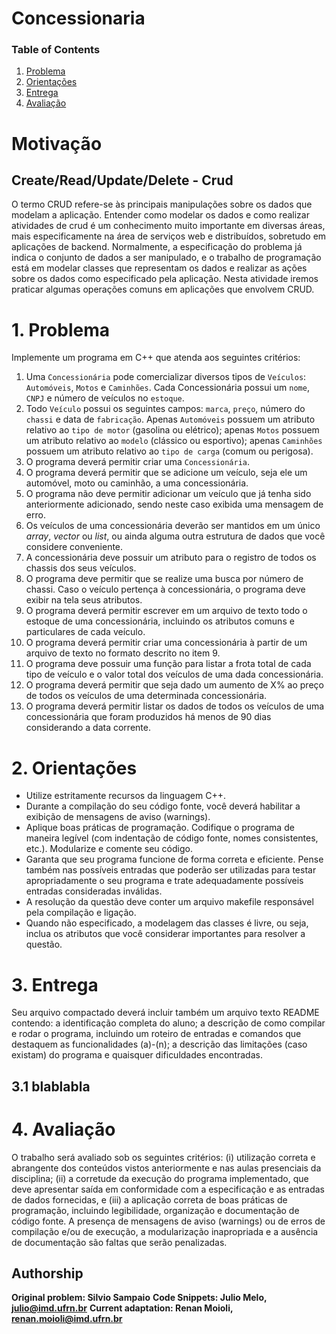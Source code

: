 # Concessionaria

### Table of Contents
1. [Problema](#1-problema)
2. [Orientações](#2-orientações)
3. [Entrega](#3-entrega)
4. [Avaliação](#4-avaliação)

# Motivação

## Create/Read/Update/Delete - Crud
O termo CRUD refere-se às principais manipulações sobre os dados que modelam a aplicação. Entender como modelar os dados e como realizar atividades de crud é um conhecimento muito importante em diversas áreas, mais especificamente na área de serviços web e distribuídos, sobretudo em aplicações de backend. Normalmente, a especificação do problema já indica o conjunto de dados a ser manipulado, e o trabalho de programação está em modelar classes que representam os dados e realizar as ações sobre os dados como especificado pela aplicação. Nesta atividade iremos praticar algumas operações comuns em aplicações que envolvem CRUD.

# 1. Problema

Implemente um programa em C++ que atenda aos seguintes critérios:

1. Uma ``Concessionária`` pode comercializar diversos tipos de ``Veículos``: ``Automóveis``, ``Motos`` e ``Caminhões``. Cada Concessionária possui um ``nome``, ``CNPJ`` e número de veículos no ``estoque``.
2. Todo ``Veículo`` possui os seguintes campos: ``marca``, ``preço``, número do ``chassi`` e data de ``fabricação``. Apenas ``Automóveis`` possuem um atributo relativo ao ``tipo de motor`` (gasolina ou elétrico); apenas ``Motos`` possuem um atributo relativo ao ``modelo`` (clássico ou esportivo); apenas ``Caminhões`` possuem um atributo relativo ao ``tipo de carga`` (comum ou perigosa).
3. O programa deverá permitir criar uma ``Concessionária``.
4. O programa deverá permitir que se adicione um veículo, seja ele um automóvel, moto ou caminhão, a uma concessionária. 
5. O programa não deve permitir adicionar um veículo que já tenha sido anteriormente adicionado, sendo neste caso exibida uma mensagem de erro. 
6. Os veículos de uma concessionária deverão ser mantidos em um único _array_, _vector_ ou _list_, ou ainda alguma outra estrutura de dados que você considere conveniente. 
7. A concessionária deve possuir um atributo para o registro de todos os chassis dos seus veículos. 
8. O programa deve permitir que se realize uma busca por número de chassi. Caso o veículo pertença à concessionária, o programa deve exibir na tela seus atributos.
9. O programa deverá permitir escrever em um arquivo de texto todo o estoque de uma concessionária, incluindo os atributos comuns e particulares de cada veículo.
10. O programa deverá permitir criar uma concessionária à partir de um arquivo de texto no formato descrito no item 9.
11. O programa deve possuir uma função para listar a frota total de cada tipo de veículo e o valor total dos veículos de uma dada concessionária.
13. O programa deverá permitir que seja dado um aumento de X% ao preço de todos os veículos de uma determinada concessionária.
14. O programa deverá permitir listar os dados de todos os veículos de uma concessionária que foram produzidos há menos de 90 dias considerando a data corrente.

# 2. Orientações

- Utilize estritamente recursos da linguagem C++.
- Durante a compilação do seu código fonte, você deverá habilitar a exibição de mensagens de aviso (warnings).
- Aplique boas práticas de programação. Codifique o programa de maneira legível (com indentação de código fonte, nomes consistentes, etc.). Modularize e comente seu código.
- Garanta que seu programa funcione de forma correta e eficiente. Pense também nas possíveis entradas que poderão ser utilizadas para testar apropriadamente o seu programa e trate adequadamente possíveis entradas consideradas inválidas.
- A resolução da questão deve conter um arquivo makefile responsável pela compilação e ligação. 
- Quando não especificado, a modelagem das classes é livre, ou seja, inclua os atributos que você considerar importantes para resolver a questão. 

# 3. Entrega

Seu arquivo compactado deverá incluir também um arquivo texto README contendo: a identificação completa do aluno; a descrição de como compilar e rodar o programa, incluindo um roteiro de entradas e comandos que destaquem as funcionalidades (a)-(n); a descrição das limitações (caso existam) do programa e  quaisquer dificuldades encontradas. 

## 3.1 blablabla

# 4. Avaliação

O trabalho será avaliado sob os seguintes critérios: (i) utilização correta e abrangente dos conteúdos vistos anteriormente e nas aulas presenciais da disciplina; (ii) a corretude da execução do programa implementado, que deve apresentar saída em conformidade com a especificação e as entradas de dados fornecidas, e (iii) a aplicação correta de boas práticas de programação, incluindo legibilidade, organização e documentação de código fonte. A presença de mensagens de aviso (warnings) ou de erros de compilação e/ou de execução, a modularização inapropriada e a ausência de documentação são faltas que serão penalizadas. 

## Authorship

**Original problem: Silvio Sampaio**
**Code Snippets: Julio Melo, [julio@imd.ufrn.br](mailto:julio@imd.ufrn.br)**
**Current adaptation: Renan Moioli, [renan.moioli@imd.ufrn.br](mailto:renan.moioli@imd.ufrn.br)**


